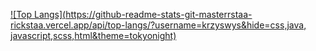 
<!--[![GitHub Streak](http://github-readme-streak-stats.herokuapp.com?user=krzyswys&theme=dark&hide_border=true)](https://git.io/streak-stats)-->
[![Top Langs](https://github-readme-stats-git-masterrstaa-rickstaa.vercel.app/api/top-langs/?username=krzyswys&hide=css,java, javascript,scss,html&theme=tokyonight)](https://github.com/anuraghazra/github-readme-stats)

<!--
**krzyswys/krzyswys** is a ✨ _special_ ✨ repository because its `README.md` (this file) appears on your GitHub profile.

Here are some ideas to get you started:d

- 🔭 I’m currently working on ...
- 🌱 I’m currently learning ...
- 👯 I’m looking to collaborate on ...
- 🤔 I’m looking for help with ...
- 💬 Ask me about ...
- 📫 How to reach me: ...
- 😄 Pronouns: ...
- ⚡ Fun fact: ...
-->
